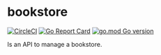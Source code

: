 # bookstore

[![CircleCI](https://circleci.com/gh/ardanlabs/service.svg?style=svg)](https://circleci.com/gh/ardanlabs/service)
[![Go Report Card](https://goreportcard.com/badge/github.com/oussamm/service)](https://goreportcard.com/badge/github.com/oussamm/service)
[![go.mod Go version](https://img.shields.io/github/go-mod/go-version/oussamm/bookstore)](https://github.com/oussamm/bookstore)

Is an API to manage a bookstore.
